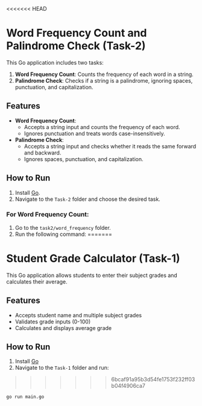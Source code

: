 <<<<<<< HEAD
# Word Frequency Count and Palindrome Check (Task-2)

This Go application includes two tasks:

1. **Word Frequency Count**: Counts the frequency of each word in a string.
2. **Palindrome Check**: Checks if a string is a palindrome, ignoring spaces, punctuation, and capitalization.

## Features

- **Word Frequency Count**:
  - Accepts a string input and counts the frequency of each word.
  - Ignores punctuation and treats words case-insensitively.
- **Palindrome Check**:
  - Accepts a string input and checks whether it reads the same forward and backward.
  - Ignores spaces, punctuation, and capitalization.

## How to Run

1. Install [Go](https://golang.org/dl/).
2. Navigate to the `Task-2` folder and choose the desired task.

### For Word Frequency Count:

1. Go to the `task2/word_frequency` folder.
2. Run the following command:
=======
# Student Grade Calculator (Task-1)

This Go application allows students to enter their subject grades and calculates their average.

## Features

- Accepts student name and multiple subject grades
- Validates grade inputs (0-100)
- Calculates and displays average grade

## How to Run

1. Install [Go](https://golang.org/dl/)
2. Navigate to the `Task-1` folder and run:
>>>>>>> 6bcaf91a95b3d54fe1753f232ff03b04f4906ca7
   ```sh
   go run main.go
   ```
